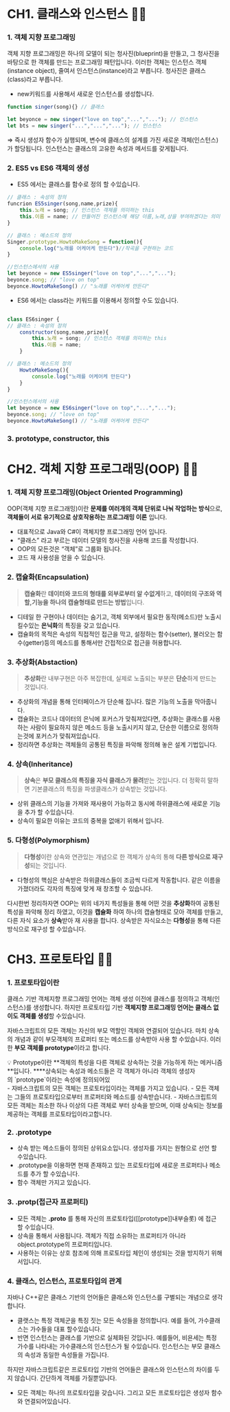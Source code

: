 # **CH1. 클래스와 인스턴스 💁🏻**

### 1. 객체 지향 프로그래밍

객체 지향 프로그래밍은 하나의 모델이 되는 청사진(blueprint)을 만들고, 그 청사진을 바탕으로 한 객체를 만드는 프로그래밍 패턴입니다. 이러한 객체는 인스턴스 객체(instance object), 줄여서 인스턴스(instance)라고 부릅니다. 청사진은 클래스(class)라고 부릅니다. 

- new키워드를 사용해서 새로운 인스턴스를 생성합니다.

```jsx
function singer(song){} // 클래스

let beyonce = new singer("love on top","...","..."); // 인스턴스
let bts = new singer("...","...","..."); // 인스턴스
```

⇒ 즉시 생성자 함수가 실행되며, 변수에 클래스의 설계를 가진 새로운 객체(인스턴스)가 할당됩니다. 인스턴스는 클래스의 고유한 속성과 메서드를 갖게됩니다. 

### 2. ES5 vs ES6 객체의 생성

- ES5 에서는 클래스를 함수로 정의 할 수있습니다.

```jsx
// 클래스 : 속성의 정의
funcrion ES5singer(song,name,prize){
	this.노래 = song; // 인스턴스 객체를 의미하는 this
	this.이름 = name; // 만들어진 인스턴스에 해당 이름,노래,상을 부여하겠다는 의미
}

// 클래스 : 메소드의 정의
Singer.prototype.HowtoMakeSong = function(){
	console.log("노래를 어케어케 만든다")//작곡을 구현하는 코드 
}

//인스턴스에서의 사용
let beyonce = new ES5singer("love on top","...","...");
beyonce.song; // "love on top"
beyonce.HowtoMakeSong() // "노래를 어케어케 만든다"
```

- ES6 에서는 class라는 키워드를 이용해서 정의할 수도 있습니다.

```jsx

class ES6singer {
// 클래스 : 속성의 정의
	constructor(song,name,prize){
		this.노래 = song; // 인스턴스 객체를 의미하는 this
		this.이름 = name;
	}

// 클래스 : 메소드의 정의
	HowtoMakeSong(){
		console.log("노래를 어케어케 만든다")
	}
}

//인스턴스에서의 사용
let beyonce = new ES6singer("love on top","...","...");
beyonce.song; // "love on top"
beyonce.HowtoMakeSong() // "노래를 어케어케 만든다"
```

 

### 3. prototype, constructor, this

# **CH2. 객체 지향 프로그래밍(OOP) 💁🏻**

### 1. 객체 지향 프로그래밍(Object Oriented Programming)

OOP(객체 지향 프로그래밍)이란 **문제를 여러개의 객체 단위로 나눠 작업하는 방식**으로, **객체들이 서로 유기적으로 상호작용하는 프로그래밍 이론** 입니다. 

- 대표적으로 Java와 C#이 객체지향 프로그래밍 언어 입니다.
- “클래스” 라고 부르는 데이터 모델의 청사진을 사용해 코드를 작성합니다.
- OOP의 모든것은 “객체”로 그룹화 됩니다.
- 코드 재 사용성을 얻을 수 있습니다.

### 2. 캡슐화(Encapsulation)

> **캡슐화**란 **데이터와 코드의 형태를 외부로부터 알 수없게**하고, **데이터의 구조와 역할,기능을 하나의 캡슐형태로 만드는 방법**입니다.
> 
- 디테일 한 구현이나 데이터는 숨기고, 객체 외부에서 필요한 동작(메소드)만 노출시킬수있는 **은닉화**의 특징을 갖고 있습니다.
- 캡슐화의 목적은 속성의 직접적인 접근을 막고, 설정하는 함수(setter), 불러오는 함수(getter)등의 메소드를 통해서만 간접적으로 접근을 허용합니다.

### 3. 추상화(Abstaction)

> **추상화**란 내부구현은 아주 복잡한데, 실제로 노출되는 부분은 **단순**하게 만드는 것입니다.
> 
- 추상화의 개념을 통해 인터페이스가 단순해 집니다. 많은 기능의 노출을 막아줍니다.
- 캡슐화는 코드나 데이터의 은닉에 포커스가 맞춰져있다면, 추상화는 클래스를 사용하는 사람이 필요하지 않은 메소드 등을 노출시키지 않고, 단순한 이름으로 정의하는것에 포커스가 맞춰져있습니다.
- 정리하면 추상화는 객체들의 공통된 특징을 파악해 정의해 놓은 설계 기법입니다.

### 4. 상속(Inheritance)

> **상속**은 **부모 클래스의 특징을 자식 클래스가 물려**받는 것입니다. 더 정확히 말하면 기본클래스의 특징을 파생클래스가 상속받는 것입니다.
> 
- 상위 클래스의 기능을 가져와 재사용이 가능하고 동시에 하위클래스에 새로운 기능을 추가 할 수있습니다.
- 상속이 필요한 이유는 코드의 중복을 없애기 위해서 입니다.

### 5. 다형성(Polymorphism)

> **다형성**이란 상속와 연관있는 개념으로 한 객체가 상속의 통해 **다른 방식으로 재구성**되는 것입니다.
> 
- 다형성의 핵심은 상속받은 하위클래스들이 조금씩 다르게 작동합니다. 같은 이름을 가졌더라도 각자의 특징에 맞게 재 창조할 수 있습니다.

다시한번 정리하자면 OOP는 위의 네가지 특성들을 통해 어떤 것을 **추상화**하여 공통된 특성을 파악해 정리 하였고, 이것을 **캡슐화** 하여 하나의 캡슐형태로 모아 객체를 만들고, 다른 자식 요소가 **상속**받아 재 사용을 합니다. 상속받은 자식요소는 **다형성**을 통해 다른 방식으로 재구성 할 수있습니다. 

# **CH3. 프로토타입 💁🏻**

### 1. 프로토타입이란

클래스 기반 객체지향 프로그래밍 언어는 객체 생성 이전에 클래스를 정의하고 객체(인스턴스)를 생성합니다. 하지만 프로토타입 기반 **객체지향 프로그래밍 언어는 클래스 없이도 객체를 생성**할 수있습니다. 

자바스크립트의 모든 객체는 자신의 부모 역할인 객체와 연결되어 있습니다. 마치 상속의 개념과 같이 부모객체의 프로퍼티 또는 메소드를 상속받아 사용 할 수있습니다. 이러한 **부모 객체를 prototype**이라고 합니다. 

<aside>
💡 Prototype이란 **객체의 특성을 다른 객체로 상속하는 것을 가능하게 하는 메커니즘**입니다. ****상속되는 속성과 메소드들은 각 객체가 아니라 객체의 생성자의 `prototype`이라는 속성에 정의되어있

</aside>
- 자바스크립트의 모든 객체는 프로토타입이라는 객체를 가지고 있습니다.
- 모든 객체는 그들의 프로토타입으로부터 프로퍼티와 메소드를 상속받습니다.
- 자바스크립트의 모든 객체는 최소한 하나 이상의 다른 객체로 부터 상속을 받으며, 이때 상속되는 정보를 제공하는 객체를 프로토타입이라고합니다.

### 2. .prototype

- 상속 받는 메소드들이 정의된 상위요소입니다. 생성자를 가지는 원형으로 선언 할 수있습니다.
- .prototype을 이용하면 현재 존재하고 있는 프로토타입에 새로운 프로퍼티나 메소드를 추가 할 수있습니다.
- 함수 객체만 가지고 있습니다.

### 3. .__protp__(접근자 프로퍼티)

- 모든 객체는 **.__proto__** 를 통해 자신의 프로토타입([[prototype]]내부슬롯) 에 접근 할 수있습니다.
- 상속을 통해서 사용됩니다. 객체가 직접 소유하는 프로퍼티가 아니라 object.prototype의 프로퍼티입니다.
- 사용하는 이유는 상호 참조에 의해 프로토타입 체인이 생성되는 것을 방지하기 위해서입니다.

### 4. 클래스, 인스턴스, 프로토타입의 관계

자바나 C++같은 클래스 기반의 언어들은 클래스와 인스턴스를 구별되는 개념으로 생각합니다. 

- 클랫스는 특정 객체군을 특징 짓는 모든 속성들을 정의합니다. 예를 들어, 가수클래스는 가수들을 대표 할수있습니다.
- 반면 인스턴스는 클래스를 기반으로 실체화된 것입니다. 예를들어, 비욘세는 특정 가수를 나타내는 가수클래스의 인스턴스가 될 수있습니다. 인스턴스는 부모 클래스의 속성과 동일한 속성들을 가집니다.

하지만 자바스크립트같은 프로토타입 기반의 언어들은 클래스와 인스턴스의 차이를 두지 않습니다. 간단하게 객체를 가질뿐입니다. 

- 모든 객체는 하나의 프로토타입을 갖습니다. 그리고 모든 프로토타입은 생성자 함수와 연결되어있습니다.
